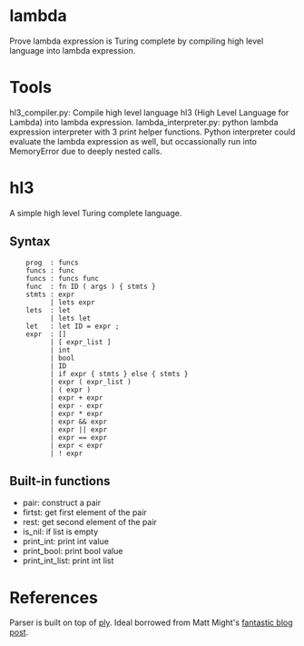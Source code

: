 # lambda
Prove lambda expression is Turing complete by compiling high level language into lambda expression.

# Tools
hl3_compiler.py: Compile high level language hl3 (High Level Language for Lambda) into lambda expression.
lambda_interpreter.py: python lambda expression interpreter with 3 print helper functions. Python interpreter could evaluate the lambda expression as well, but occassionally run into MemoryError due to deeply nested calls.

# hl3 
A simple high level Turing complete language.
## Syntax
```
    prog  : funcs
    funcs : func
    funcs : funcs func
    func  : fn ID ( args ) { stmts }
    stmts : expr
          | lets expr
    lets  : let
          | lets let
    let   : let ID = expr ;
    expr  : []
          | [ expr_list ]
          | int
          | bool
          | ID
          | if expr { stmts } else { stmts }
          | expr ( expr_list )
          | ( expr )
          | expr + expr
          | expr - expr
          | expr * expr
          | expr && expr
          | expr || expr
          | expr == expr
          | expr < expr
          | ! expr 
```
## Built-in functions
- pair: construct a pair
- firtst: get first element of the pair
- rest: get second element of the pair
- is_nil: if list is empty
- print_int: print int value
- print_bool: print bool value
- print_int_list: print int list

# References
Parser is built on top of [ply](https://github.com/dabeaz/ply).
Ideal borrowed from Matt Might's [fantastic blog post](https://matt.might.net/articles/compiling-up-to-lambda-calculus/).
